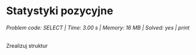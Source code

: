 # Statystyki pozycyjne
###### Problem code: SELECT \| Time: 3.00 s \| Memory: 16 MB \| Solved: yes \| print

Zrealizuj struktur
